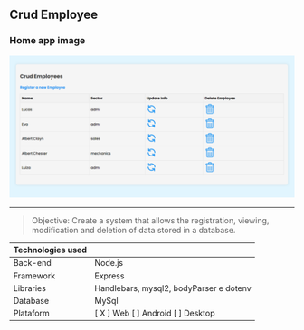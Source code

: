 ## Crud Employee

### Home app image
![](/public/imgs/app-image.png)

***
> Objective: Create a system that allows the registration, viewing, modification and deletion of data stored in a database.

| Technologies used  |     |  
| -------------      | ------------- |  
| Back-end           | Node.js       | 
| Framework          | Express       | 
| Libraries          | Handlebars, mysql2, bodyParser e dotenv | 
| Database           | MySql         | 
| Plataform          | [ X ] Web  [ ] Android [ ] Desktop      |



